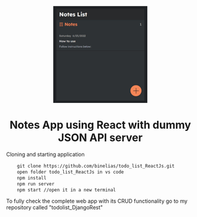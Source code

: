<div align="center">
<img width="50%" src="https://raw.githubusercontent.com/binelias/todolist_DjangoRest/main/Pictures/Home.PNG"/>

# Notes App using React with dummy JSON API server

</div>

Cloning and starting application

        git clone https://github.com/binelias/todo_list_ReactJs.git
        open folder todo_list_ReactJs in vs code
        npm install
        npm run server 
        npm start //open it in a new terminal


To fully check the complete web app with its CRUD functionality go to my repository called "todolist_DjangoRest"
